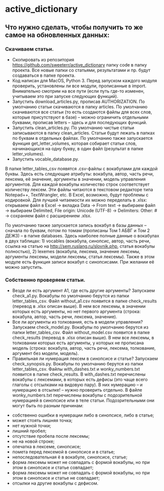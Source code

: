 # active_dictionary
## Что нужно сделать, чтобы получить то же самое на обновленных данных:
### Скачиваем статьи.
* Скопировать из репозитория https://github.com/sweeterr/active_dictionary папку code в папку проекта. Все новые папки со статьями, результатами и пр. будут создаваться в папке проекта.
* Код написан для MacOS, Python 3. Перед запуском каждого модуля проверить, установлены ли все модули, прописанные в import. Внимательно смотрим на все пути (если путь где-то изменен, учитываем это при запуске следующих функций).
* Запустить download_articles.py, прописав AUTHORIZATION. По умолчанию статьи скачиваются в папку articles. По умолчанию скачиваются все статьи (то есть создаются файлы для всех слов, которые присутствуют в базе) – можно ограничить отдельными буквами, прописав letters – здесь и для последующих функций.
* Запустить clean_articles.py. По умолчанию чистые статьи записываются в папку clean_articles. Статьи будут лежать в папках по буквам в отдельных файлах. По умолчанию также запускается функция get_letter_volumes, которая собирает статьи слов, начинающихся на одну букву, в один файл (результат в папке letter_volumes).
* Запустить vocable_database.py.

В папке letter_tables_csv появятся .csv-файлы с вокабулами для каждой буквы. Здесь есть следующие атрибуты: вокабула, автор, часть речи, лексема, её значение, аргументы в значении, модель управления аргументов. Для каждой вокабулы количество строк соответствует количеству лексем. Эти файлы читаются в текстовом редакторе типа Notepad++, TextWrangler, etc. В Excel, возможно, будут проблемы с кодировкой. Для лучшей читаемости их можно переделать в .xlsx: открываем файл в Excel → вкладка Data → From text → выбираем файл → выбираем Delimited, File origin: Unicode (UTF-8) → Delimiters: Other: # → сохраняем файл с расширением .xlsx.

По умолчанию также запускается запись вокабул в базы данных – сначала по буквам, потом по томам (прописаны Том 1 АБВГ и Том 2 ДЕЖЗ) – в папке databases. Здесь наиболее полные данные о вокабулах в двух таблицах: 1) vocables (вокабула, синопсис, автор, часть речи, ссылка на статью на http://sem.ruslang.ru/slovnik.php, статья вокабулы полностью), 2) lexemes (вокабула, лексема, значение лексемы, аргументы лексемы, модели лексемы, статья лексемы).
Также в этом модуле есть функция записи вокабул с синопсисами. При желании её можно запустить.
### Собственно проверяем статьи.
* Везде ли есть аргумент A1, где есть другие аргументы?
Запускаем check_a1.py. Вокабулы по умолчанию берутся из папки letter_tables_csv. Файл without_a1.csv появится в папке check_results (перевод в .xlsx описан выше). В нем все лексемы, в значении которых есть аргументы, но нет первого аргумента (строка: вокабула, автор, часть речи, лексема, значение).
* Все ли аргументы из толкования, есть в модели управления?
Запускаем check_model.py. Вокабулы по умолчанию берутся из папки letter_tables_csv. Файл without_model.csv появится в папке check_results (перевод в .xlsx описан выше). В нем все лексемы, в толковании которых есть аргументы, у которых не прописана модель (строка: вокабула, автор, часть речи, лексема, толкование, аргумент без модели, модель).
* Правильная ли нумерация лексем в синопсисе и статье?
Запускаем check_synopsis.py. Вокабулы по умолчанию берутся из папки letter_tables_csv. Файлы with_dashes.txt и wonky_numbers.txt появится в папке check_results. В with_dashes.txt перечислены вокабулы с лексемами, в которых есть дефисы (это чаще всего глаголы с отсылками на видовую пару). В них нумерацию – и нумерацию в отсылке! – нужно проверить отдельно. В файле wonky_numbers.txt перечислены вокабулы с подозрительной нумерацией в синопсисе или в теле статьи. Подозрительными они могут быть по разным причинам:
- собственно ошибки в нумерации либо в синопсисе, либо в статье; 
- может стоять лишняя точка;
- нет нужной точки; 
- лишний пробел;
- отсутствие пробела после лексемы;
- не на новой строке;
- опечатка в лексеме, синопсисе; 
- помета перед лексемой в синопсисе и в статье;
- непоследовательная ё в вокабуле, синопсисе, статье;
- форма лексемы может не совпадать с формой вокабулы, но при этом в синопсисе и статье совпадает;
- форма лексемы может не совпадать с формой вокабулы, но при этом в синопсисе и статье не совпадает;
- отсылки на другие вокабулы с дефисом.
